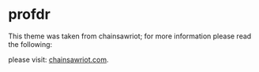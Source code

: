 # profdr

This theme was taken from chainsawriot; for more information please read the following:

please visit: [chainsawriot.com](https://www.chainsawriot.com).

